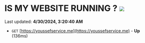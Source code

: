 # IS MY WEBSITE RUNNING ? [![](https://img.shields.io/static/v1?label=Sponsor&message=%E2%9D%A4&logo=GitHub&color=%23fe8e86)](https://github.com/sponsors/<username>)

Last updated: **4/30/2024, 3:20:40 AM**

- `GET` [https://youssefservice.me](https://youssefservice.me) - **Up** (136ms)
